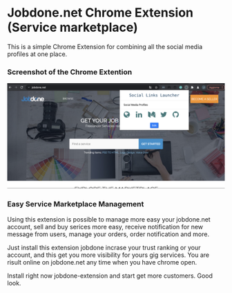 # Jobdone.net Chrome Extension (Service marketplace)

This is a simple Chrome Extension for combining all the social media profiles at one place.


### Screenshot of the Chrome Extention

![](images/Screenshot.png)

### Easy Service Marketplace Management
Using this extension is possible to manage more easy your jobdone.net account, sell and buy serices more easy, receive notification for new message from users, manage your orders, order notification and more.

Just install this extension jobdone incrase your trust ranking or your account, and this get you more visibility for yours gig services. You are risult online on jobdone.net any time when you have chrome open.

Install right now jobdone-extension and start get more customers. Good look.


